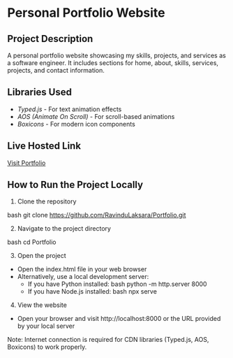 # Personal Portfolio Website

## Project Description

A personal portfolio website showcasing my skills, projects, and services as a software engineer. It includes sections for home, about, skills, services, projects, and contact information.

## Libraries Used

- _Typed.js_ - For text animation effects
- _AOS (Animate On Scroll)_ - For scroll-based animations
- _Boxicons_ - For modern icon components

## Live Hosted Link

[Visit Portfolio](https://ravindulaksara.netlify.app/)

## How to Run the Project Locally

1. Clone the repository

bash
git clone https://github.com/RavinduLaksara/Portfolio.git

2. Navigate to the project directory

bash
cd Portfolio

3. Open the project

- Open the index.html file in your web browser
- Alternatively, use a local development server:
  - If you have Python installed:
    bash
    python -m http.server 8000
  - If you have Node.js installed:
    bash
    npx serve

4. View the website

- Open your browser and visit http://localhost:8000 or the URL provided by your local server

Note: Internet connection is required for CDN libraries (Typed.js, AOS, Boxicons) to work properly.
